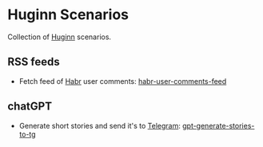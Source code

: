 # Huginn Scenarios

Collection of [Huginn](https://github.com/huginn/huginn) scenarios.

## RSS feeds

+ Fetch feed of [Habr](https://habr.com) user comments: [habr-user-comments-feed](habr-com/user/habr-user-comments-feed.json)

## chatGPT

+ Generate short stories and send it's to [Telegram](https://telegram.org/): [gpt-generate-stories-to-tg](chatGPT/storygen/gpt-generate-stories-to-tg.json)
